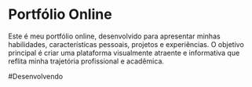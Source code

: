 # Portfólio Online  

Este é meu portfólio online, desenvolvido para apresentar minhas habilidades, características pessoais, projetos e experiências. O objetivo principal é criar uma plataforma visualmente atraente e informativa que reflita minha trajetória profissional e acadêmica.  

#Desenvolvendo
